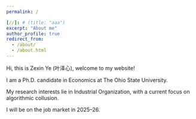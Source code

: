 ```yaml
---
permalink: /

[//]: # (title: "aaa")
excerpt: "About me"
author_profile: true
redirect_from: 
  - /about/
  - /about.html
---
```


Hi, this is Zexin Ye (叶泽心), welcome to my website!

I am a Ph.D. candidate in Economics at The Ohio State University.

My research interests lie in Industrial Organization, with a current focus on algorithmic collusion.

I will be on the job market in 2025–26.


[//]: # (Getting started)

[//]: # (======)

[//]: # (1. Register a GitHub account if you don't have one and confirm your e-mail &#40;required!&#41;)

[//]: # ()
[//]: # (**Markdown generator**)

[//]: # ()
[//]: # (I have also created [a set of Jupyter notebooks]&#40;https://github.com/academicpages/academicpages.github.io/tree/master/markdown_generator)

[//]: # (&#41; )

[//]: # ()
[//]: # (How to edit your site's GitHub repository)

[//]: # (------)

[//]: # (Example: editing a markdown file for a talk)

[//]: # (![Editing a markdown file for a talk]&#40;/images/editing-talk.png&#41;)

